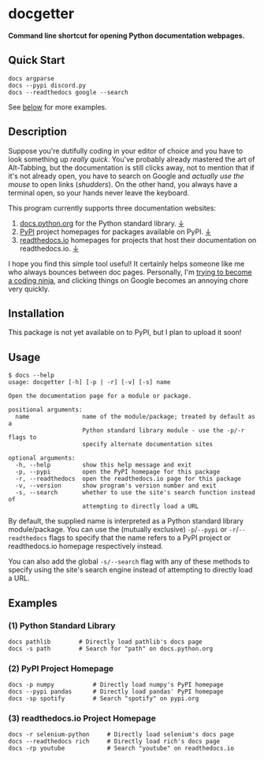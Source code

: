 # docgetter

**Command line shortcut for opening Python documentation webpages.** 

## Quick Start

```console
docs argparse
docs --pypi discord.py
docs --readthedocs google --search
```

See [below](#examples) for more examples.

## Description

Suppose you're dutifully coding in your editor of choice and you have to look something up *really quick*. You've probably already mastered the art of Alt-Tabbing, but the documentation is still clicks away, not to mention that if it's not already open, you have to search on Google and *actually use the mouse* to open links (*shudders*). On the other hand, you always have a terminal open, so your hands never leave the keyboard.

This program currently supports three documentation websites:

1. [docs.python.org](https://docs.python.org/3/) for the Python standard library. [↓](#1-python-standard-library)
2. [PyPI](https://pypi.org/) project homepages for packages available on PyPI. [↓](#2-pypi-project-homepage)
3. [readthedocs.io](https://readthedocs.org/) homepages for projects that host their documentation on readthedocs.io. [↓](#3-readthedocsio-project-homepage)

I hope you find this simple tool useful! It certainly helps someone like me who always bounces between doc pages. Personally, I'm [trying to become a coding ninja](https://gist.github.com/vinlin24/0bc08034d84bb604286b29d69c04d3f8), and clicking things on Google becomes an annoying chore very quickly.

## Installation

This package is not yet available on to PyPI, but I plan to upload it soon!

## Usage

```console
$ docs --help
usage: docgetter [-h] [-p | -r] [-v] [-s] name

Open the documentation page for a module or package.

positional arguments:
  name               name of the module/package; treated by default as a
                     Python standard library module - use the -p/-r flags to
                     specify alternate documentation sites

optional arguments:
  -h, --help         show this help message and exit
  -p, --pypi         open the PyPI homepage for this package
  -r, --readthedocs  open the readthedocs.io page for this package
  -v, --version      show program's version number and exit
  -s, --search       whether to use the site's search function instead of
                     attempting to directly load a URL
```

By default, the supplied name is interpreted as a Python standard library module/package. You can use the (mutually exclusive) `-p`/`--pypi` or `-r`/`--readthedocs` flags to specify that the name refers to a PyPI project or readthedocs.io homepage respectively instead.

You can also add the global `-s/--search` flag with any of these methods to specify using the site's search engine instead of attempting to directly load a URL.

## Examples

### (1) Python Standard Library

```console
docs pathlib        # Directly load pathlib's docs page
docs -s path        # Search for "path" on docs.python.org
```

### (2) PyPI Project Homepage

```console
docs -p numpy           # Directly load numpy's PyPI homepage
docs --pypi pandas      # Directly load pandas' PyPI homepage
docs -sp spotify        # Search "spotify" on pypi.org
```

### (3) readthedocs.io Project Homepage

```console
docs -r selenium-python     # Directly load selenium's docs page
docs --readthedocs rich     # Directly load rich's docs page
docs -rp youtube            # Search "youtube" on readthedocs.io
```
